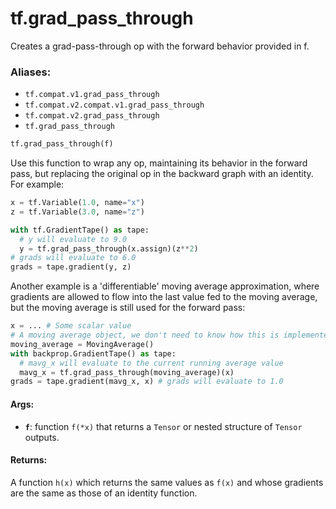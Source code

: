 <div itemscope itemtype="http://developers.google.com/ReferenceObject">
<meta itemprop="name" content="tf.grad_pass_through" />
<meta itemprop="path" content="Stable" />
</div>

# tf.grad_pass_through

Creates a grad-pass-through op with the forward behavior provided in f.

### Aliases:

* `tf.compat.v1.grad_pass_through`
* `tf.compat.v2.compat.v1.grad_pass_through`
* `tf.compat.v2.grad_pass_through`
* `tf.grad_pass_through`

``` python
tf.grad_pass_through(f)
```

<!-- Placeholder for "Used in" -->

Use this function to wrap any op, maintaining its behavior in the forward
pass, but replacing the original op in the backward graph with an identity.
For example:

```python
x = tf.Variable(1.0, name="x")
z = tf.Variable(3.0, name="z")

with tf.GradientTape() as tape:
  # y will evaluate to 9.0
  y = tf.grad_pass_through(x.assign)(z**2)
# grads will evaluate to 6.0
grads = tape.gradient(y, z)
```

Another example is a 'differentiable' moving average approximation, where
gradients are allowed to flow into the last value fed to the moving average,
but the moving average is still used for the forward pass:

```python
x = ... # Some scalar value
# A moving average object, we don't need to know how this is implemented
moving_average = MovingAverage()
with backprop.GradientTape() as tape:
  # mavg_x will evaluate to the current running average value
  mavg_x = tf.grad_pass_through(moving_average)(x)
grads = tape.gradient(mavg_x, x) # grads will evaluate to 1.0
```

#### Args:


* <b>`f`</b>: function `f(*x)` that returns a `Tensor` or nested structure of `Tensor`
  outputs.


#### Returns:

A function `h(x)` which returns the same values as `f(x)` and whose
gradients are the same as those of an identity function.
